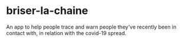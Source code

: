 # briser-la-chaine
An app to help people trace and warn people they've recently been in contact with, in relation with the covid-19 spread.
